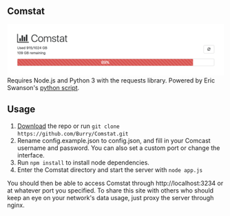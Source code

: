 Comstat
-------
![Screenshot](Screenshot.png?raw=true)
Requires Node.js and Python 3 with the requests library. Powered by Eric Swanson's [python script](comcast).

Usage
-------
1. [Download](https://github.com/Burry/Comstat/archive/master.zip) the repo or run `git clone https://github.com/Burry/Comstat.git`
2. Rename config.example.json to config.json, and fill in your Comcast username and password. You can also set a custom port or change the interface.
3. Run `npm install` to install node dependencies.
4. Enter the Comstat directory and start the server with `node app.js`

You should then be able to access Comstat through http://localhost:3234 or at whatever port you specified. To share this site with others who should keep an eye on your network's data usage, just proxy the server through nginx.
